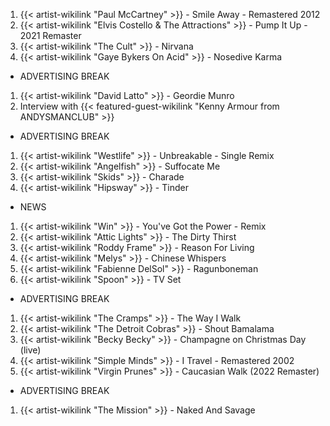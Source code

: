 1. {{< artist-wikilink "Paul McCartney" >}} - Smile Away - Remastered 2012
2. {{< artist-wikilink "Elvis Costello & The Attractions" >}} - Pump It Up - 2021 Remaster
3. {{< artist-wikilink "The Cult" >}} - Nirvana
4. {{< artist-wikilink "Gaye Bykers On Acid" >}} - Nosedive Karma

- ADVERTISING BREAK

1. {{< artist-wikilink "David Latto" >}} - Geordie Munro
2. Interview with {{< featured-guest-wikilink "Kenny Armour from ANDYSMANCLUB" >}}

- ADVERTISING BREAK

1. {{< artist-wikilink "Westlife" >}} - Unbreakable - Single Remix
2. {{< artist-wikilink "Angelfish" >}} - Suffocate Me
3. {{< artist-wikilink "Skids" >}} - Charade
4. {{< artist-wikilink "Hipsway" >}} - Tinder

- NEWS

1. {{< artist-wikilink "Win" >}} - You've Got the Power - Remix
2. {{< artist-wikilink "Attic Lights" >}} - The Dirty Thirst
3. {{< artist-wikilink "Roddy Frame" >}} - Reason For Living
4. {{< artist-wikilink "Melys" >}} - Chinese Whispers
5. {{< artist-wikilink "Fabienne DelSol" >}} - Ragunboneman
6. {{< artist-wikilink "Spoon" >}} - TV Set

- ADVERTISING BREAK

1. {{< artist-wikilink "The Cramps" >}} - The Way I Walk
2. {{< artist-wikilink "The Detroit Cobras" >}} - Shout Bamalama
3. {{< artist-wikilink "Becky Becky" >}} - Champagne on Christmas Day (live)
4. {{< artist-wikilink "Simple Minds" >}} - I Travel - Remastered 2002
5. {{< artist-wikilink "Virgin Prunes" >}} - Caucasian Walk (2022 Remaster)

- ADVERTISING BREAK

1. {{< artist-wikilink "The Mission" >}} - Naked And Savage
